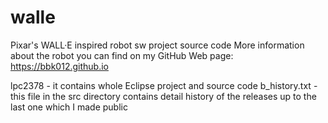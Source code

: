# walle
Pixar's WALL·E inspired robot sw project source code
More information about the robot you can find on my GitHub Web page: https://bbk012.github.io


lpc2378 - it contains whole Eclipse project and source code
b_history.txt - this file in the src directory contains detail history of the releases up to the last one which I made public
